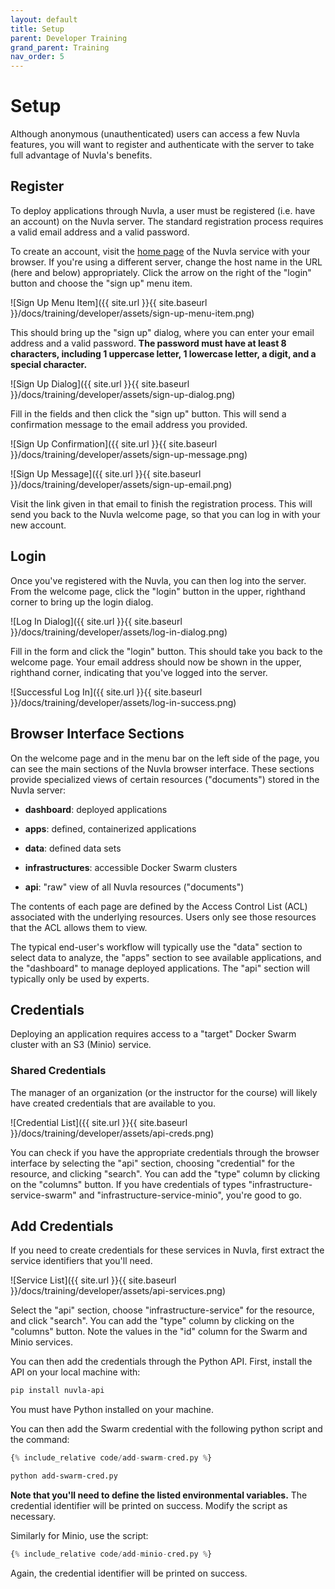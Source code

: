 ```yaml
---
layout: default
title: Setup
parent: Developer Training
grand_parent: Training
nav_order: 5
---
```


Setup
=====

Although anonymous (unauthenticated) users can access a few Nuvla
features, you will want to register and authenticate with the server
to take full advantage of Nuvla's benefits.

## Register

To deploy applications through Nuvla, a user must be registered
(i.e. have an account) on the Nuvla server. The standard registration
process requires a valid email address and a valid password.

To create an account, visit the [home page](https://demo.nuvla.io/) of
the Nuvla service with your browser. If you're using a different
server, change the host name in the URL (here and below)
appropriately. Click the arrow on the right of the "login" button and
choose the "sign up" menu item.

![Sign Up Menu Item]({{ site.url }}{{ site.baseurl }}/docs/training/developer/assets/sign-up-menu-item.png)

This should bring up the "sign up" dialog, where you can enter your
email address and a valid password.  **The password must have at least
8 characters, including 1 uppercase letter, 1 lowercase letter, a
digit, and a special character.**

![Sign Up Dialog]({{ site.url }}{{ site.baseurl }}/docs/training/developer/assets/sign-up-dialog.png)

Fill in the fields and then click the "sign up" button.  This will
send a confirmation message to the email address you provided.

![Sign Up Confirmation]({{ site.url }}{{ site.baseurl }}/docs/training/developer/assets/sign-up-message.png)

![Sign Up Message]({{ site.url }}{{ site.baseurl }}/docs/training/developer/assets/sign-up-email.png)

Visit the link given in that email to finish the registration process.
This will send you back to the Nuvla welcome page, so that you can log
in with your new account.

## Login

Once you've registered with the Nuvla, you can then log into the
server.  From the welcome page, click the "login" button in the upper,
righthand corner to bring up the login dialog.

![Log In Dialog]({{ site.url }}{{ site.baseurl }}/docs/training/developer/assets/log-in-dialog.png)

Fill in the form and click the "login" button.  This should take you
back to the welcome page. Your email address should now be shown
in the upper, righthand corner, indicating that you've logged into the
server.

![Successful Log In]({{ site.url }}{{ site.baseurl }}/docs/training/developer/assets/log-in-success.png)

## Browser Interface Sections

On the welcome page and in the menu bar on the left side of the page,
you can see the main sections of the Nuvla browser interface.  These
sections provide specialized views of certain resources ("documents")
stored in the Nuvla server:

 - **dashboard**: deployed applications

 - **apps**: defined, containerized applications

 - **data**: defined data sets

 - **infrastructures**: accessible Docker Swarm clusters

 - **api**: "raw" view of all Nuvla resources ("documents")

The contents of each page are defined by the Access Control List (ACL)
associated with the underlying resources. Users only see those
resources that the ACL allows them to view.

The typical end-user's workflow will typically use the "data" section
to select data to analyze, the "apps" section to see available
applications, and the "dashboard" to manage deployed applications. The
"api" section will typically only be used by experts.

## Credentials

Deploying an application requires access to a "target" Docker Swarm
cluster with an S3 (Minio) service.

### Shared Credentials

The manager of an organization (or the instructor for the course) will
likely have created credentials that are available to you.

![Credential List]({{ site.url }}{{ site.baseurl }}/docs/training/developer/assets/api-creds.png)

You can check if you have the appropriate credentials through the
browser interface by selecting the "api" section, choosing
"credential" for the resource, and clicking "search".  You can add the
"type" column by clicking on the "columns" button.  If you have
credentials of types "infrastructure-service-swarm" and
"infrastructure-service-minio", you're good to go.

## Add Credentials

If you need to create credentials for these services in Nuvla, first
extract the service identifiers that you'll need.

![Service List]({{ site.url }}{{ site.baseurl }}/docs/training/developer/assets/api-services.png)

Select the "api" section, choose "infrastructure-service" for the
resource, and click "search".  You can add the "type" column by
clicking on the "columns" button.  Note the values in the "id" column
for the Swarm and Minio services.

You can then add the credentials through the Python API. First,
install the API on your local machine with:

```sh
pip install nuvla-api
```

You must have Python installed on your machine.

You can then add the Swarm credential with the following python
script and the command:

```python
{% include_relative code/add-swarm-cred.py %}
```

```sh
python add-swarm-cred.py
```

**Note that you'll need to define the listed environmental
variables.** The credential identifier will be printed on success.
Modify the script as necessary.

Similarly for Minio, use the script:

```python
{% include_relative code/add-minio-cred.py %}
```

Again, the credential identifier will be printed on success.


